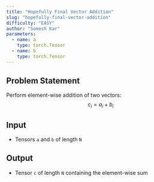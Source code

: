 ```yaml
---
title: "Hopefully Final Vector Addition"
slug: "hopefully-final-vector-addition"
difficulty: "EASY"
author: "Somesh Kar"
parameters:
  - name: a
    type: torch.Tensor
  - name: b
    type: torch.Tensor
---
```


## Problem Statement
Perform element-wise addition of two vectors:
$$
c_i = a_i + b_i
$$

## Input
- Tensors `a` and `b` of length `N`

## Output
- Tensor `c` of length `N` containing the element-wise sum